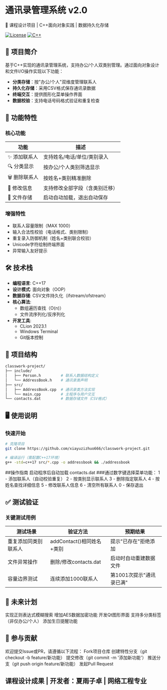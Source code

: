 # 通讯录管理系统 v2.0

📖 课程设计项目 | C++面向对象实践 | 数据持久化存储

[![License](https://img.shields.io/badge/License-MIT-blue.svg)](https://opensource.org/licenses/MIT)
[![C++](https://img.shields.io/badge/C++-17-blue.svg)](https://isocpp.org/)

## 📌 项目简介
基于C++实现的通讯录管理系统，支持办公/个人双类别管理。通过面向对象设计和文件I/O操作实现以下功能：
- **分类存储**：按"办公/个人"双维度管理联系人
- **持久化存储**：采用CSV格式保存通讯录数据
- **终端交互**：提供图形化菜单操作界面
- **数据校验**：支持电话号码格式验证和重复检查

## 🚀 功能特性
### 核心功能
| 功能                | 描述                           |
|---------------------|-------------------------------|
| ✨ 添加联系人        | 支持姓名/电话/单位/类别录入    |
| 🔍 分类显示          | 按办公/个人类别筛选显示        |
| 🗑️ 删除联系人        | 按姓名+类别精准删除            |
| 📝 修改信息          | 支持修改全部字段（含类别迁移） |
| 💾 文件存储          | 启动自动加载，退出自动保存      |

### 增强特性
- 联系人容量限制（MAX 1000）
- 输入合法性校验（电话格式、类别限制）
- 重复录入防御机制（姓名+类别联合校验）
- Unicode字符绘制终端界面
- 异常输入友好提示

## 🛠️ 技术栈
- **编程语言**: C++17
- **设计模式**: 面向对象（OOP）
- **数据存储**: CSV文件持久化（ifstream/ofstream）
- **核心算法**:
  - 数组遍历查找（O(n)）
  - 文件流序列化/反序列化
- **开发工具**:
  - CLion 2023.1
  - Windows Terminal
  - Git版本控制

## 📂 项目结构
```bash
classwork-project/
├── include/
│   ├── Person.h         # 联系人数据结构定义
│   └── AddressBook.h    # 通讯录类声明
├── src/
│   ├── AddressBook.cpp  # 通讯录类方法实现
│   └── main.cpp         # 主程序与用户交互
└── contacts.dat         # 数据存储文件（CSV格式）
```

## 🖥️ 使用说明
### 快速开始
```bash
# 克隆项目
git clone https://github.com/xiayuzizhuo666/classwork-project.git

# 编译运行（需配置C++17环境）
g++ -std=c++17 src/*.cpp -o addressbook && ./addressbook
```
##操作指南
启动程序后自动加载 contacts.dat
###通过数字键选择菜单功能：
1 - 添加联系人（自动校验重复）
2 - 按类别显示联系人
3 - 删除指定联系人
4 - 按姓名查找详细信息
5 - 修改联系人信息
6 - 清空所有联系人
0 - 保存退出


## ✅ 测试验证
### 关键测试用例
| 测试场景	| 验证方法| 	预期结果| 
|-------------|-------------|-------------| 
| 重复添加同类别联系人| addContact()相同姓名+类别| 提示"已存在"拒绝添加| 
| 文件异常操作	| 删除/修改contacts.dat	| 启动时自动重建数据文件| 
| 容量边界测试	| 连续添加1000联系人| 	第1001次提示"通讯录已满"| 


## 📅 未来计划
 实现正则表达式模糊搜索
 增加AES数据加密功能
 开发Qt图形界面
 支持多分类标签（非仅办公/个人）
 添加生日提醒功能
 
## 🤝 参与贡献
欢迎提交Issue或PR，请遵循以下流程：
Fork项目仓库
创建特性分支（git checkout -b feature/新功能）
提交修改（git commit -m '添加新功能'）
推送分支（git push origin feature/新功能）
发起Pull Request
## 课程设计成果 | 开发者：夏雨子卓 | 网络工程专业
